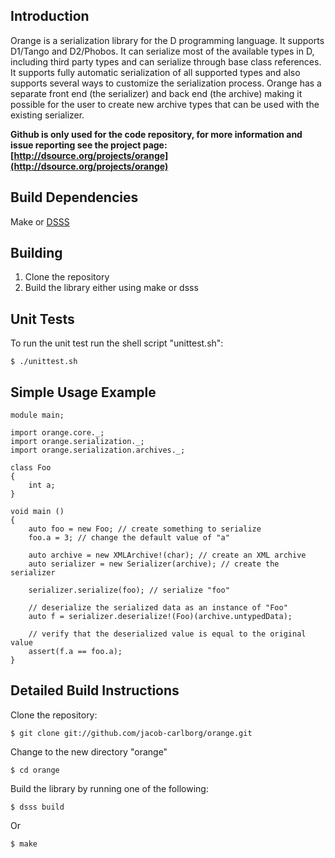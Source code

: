 ## Introduction

Orange is a serialization library for the D programming language. It supports D1/Tango and D2/Phobos.
It can serialize most of the available types in D, including third party types and can serialize
through base class references. It supports fully automatic serialization of all supported types
and also supports several ways to customize the serialization process. Orange has a separate front end
(the serializer) and back end (the archive) making it possible for the user to create new archive
types that can be used with the existing serializer.

**Github is only used for the code repository, for more information and
issue reporting see the project page: [http://dsource.org/projects/orange](http://dsource.org/projects/orange)**

## Build Dependencies

Make or [DSSS](http://dsource.org/projects/dsss) 

## Building

1. Clone the repository
2. Build the library either using make or dsss

## Unit Tests

To run the unit test run the shell script "unittest.sh":

	$ ./unittest.sh

## Simple Usage Example

	module main;

	import orange.core._;
	import orange.serialization._;
	import orange.serialization.archives._;

	class Foo
	{
		int a;
	}

	void main ()
	{
		auto foo = new Foo; // create something to serialize
		foo.a = 3; // change the default value of "a"
	
		auto archive = new XMLArchive!(char); // create an XML archive
		auto serializer = new Serializer(archive); // create the serializer
	
		serializer.serialize(foo); // serialize "foo"
		
		// deserialize the serialized data as an instance of "Foo"
		auto f = serializer.deserialize!(Foo)(archive.untypedData);
		
		// verify that the deserialized value is equal to the original value
		assert(f.a == foo.a);
	}

## Detailed Build Instructions

Clone the repository:

	$ git clone git://github.com/jacob-carlborg/orange.git
	
Change to the new directory "orange"

	$ cd orange

Build the library by running one of the following:
	
	$ dsss build
Or

	$ make
